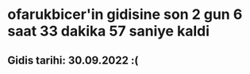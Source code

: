 # ofarukbicer'in gidisine son 2 gun 6 saat 33 dakika 57 saniye kaldi

## Gidis tarihi: 30.09.2022 :(